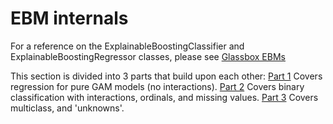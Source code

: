 # EBM internals

For a reference on the ExplainableBoostingClassifier and ExplainableBoostingRegressor classes, please see [Glassbox EBMs](./ebm.ipynb)

This section is divided into 3 parts that build upon each other:
[Part 1](./ebm-internals-regression.ipynb) Covers regression for pure GAM models (no interactions).
[Part 2](./ebm-internals-classification.ipynb) Covers binary classification with interactions, ordinals, and missing values.
[Part 3](./ebm-internals-multiclass.ipynb) Covers multiclass, and 'unknowns'.
